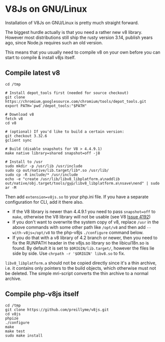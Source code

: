 V8Js on GNU/Linux
=================

Installation of V8Js on GNU/Linux is pretty much straight forward.

The biggest hurdle actually is that you need a rather new v8 library.
However most distributions still ship the rusty version 3.14, publish
years ago, since Node.js requires such an old version.

This means that you usually need to compile v8 on your own before
you can start to compile & install v8js itself.

Compile latest v8
-----------------

```
cd /tmp

# Install depot_tools first (needed for source checkout)
git clone https://chromium.googlesource.com/chromium/tools/depot_tools.git
export PATH=`pwd`/depot_tools:"$PATH"

# Download v8
fetch v8
cd v8

# (optional) If you'd like to build a certain version:
git checkout 3.32.6
gclient sync

# Build (disable snapshots for V8 > 4.4.9.1)
make native library=shared snapshot=off -j8

# Install to /usr
sudo mkdir -p /usr/lib /usr/include
sudo cp out/native/lib.target/lib*.so /usr/lib/
sudo cp -R include/* /usr/include
echo -e "create /usr/lib/libv8_libplatform.a\naddlib out/native/obj.target/tools/gyp/libv8_libplatform.a\nsave\nend" | sudo ar -M
```

Then add `extension=v8js.so` to your php.ini file. If you have a separate configuration for CLI, add it there also.

* If the V8 library is newer than 4.4.9.1 you need to pass `snapshot=off` to
  `make`, otherwise the V8 library will not be usable
  (see V8 [Issue 4192](https://code.google.com/p/v8/issues/detail?id=4192))
* If you don't want to overwrite the system copy of v8, replace `/usr` in
  the above commands with some other path like `/opt/v8` and then add
  `--with-v8js=/opt/v8` to the php-v8js `./configure` command below.
* If you do that with a v8 library of 4.2 branch or newer, then you need
  to fix the RUNPATH header in the v8js.so library so the libicui18n.so
  is found. By default it is set to `$ORIGIN/lib.target/`, however the files
  lie side by side. Use `chrpath -r '$ORIGIN' libv8.so` to fix.

`libv8_libplatform.a` should not be copied directly since it's a thin
archive, i.e. it contains only pointers to the build objects, which
otherwise must not be deleted.  The simple mri-script converts the
thin archive to a normal archive.


Compile php-v8js itself
-----------------------

```
cd /tmp
git clone https://github.com/preillyme/v8js.git
cd v8js
phpize
./configure
make
make test
sudo make install
```
